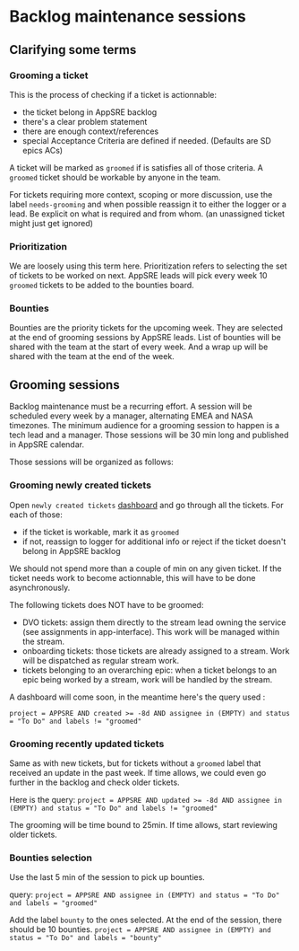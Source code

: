 # Backlog maintenance sessions

## Clarifying some terms

### Grooming a ticket
This is the process of checking if a ticket is actionnable:
  * the ticket belong in AppSRE backlog
  * there's a clear problem statement
  * there are enough context/references
  * special Acceptance Criteria are defined if needed. (Defaults are SD epics ACs)

A ticket will be marked as `groomed` if is satisfies all of those criteria.
A `groomed` ticket should be workable by anyone in the team.

For tickets requiring more context, scoping or more discussion, use the label `needs-grooming` and when possible reassign it to either the logger or a lead. Be explicit on what is required and from whom. (an unassigned ticket might just get ignored)

### Prioritization
We are loosely using this term here.
Prioritization refers to selecting the set of tickets to be worked on next.
AppSRE leads will pick every week 10 `groomed` tickets to be added to the bounties board.

### Bounties
Bounties are the priority tickets for the upcoming week. They are selected at the end of grooming sessions by AppSRE leads.
List of bounties will be shared with the team at the start of every week. And a wrap up will be shared with the team at the end of the week.

## Grooming sessions
Backlog maintenance must be a recurring effort. A session will be scheduled every week by a manager, alternating EMEA and NASA timezones. The minimum audience for a grooming session to happen is a tech lead and a manager.
Those sessions will be 30 min long and published in AppSRE calendar.

Those sessions will be organized as follows:

### Grooming newly created tickets
Open `newly created tickets` [dashboard](https://issues.redhat.com/secure/Dashboard.jspa?selectPageId=12345266) and go through all the tickets.
For each of those:
  * if the ticket is workable, mark it as `groomed`
  * if not, reassign to logger for additional info or reject if the ticket doesn't belong in AppSRE backlog

We should not spend more than a couple of min on any given ticket. If the ticket needs work to become actionnable, this will have to be done asynchronously.

The following tickets does NOT have to be groomed:
  * DVO tickets: assign them directly to the stream lead owning the service (see assignments in app-interface). This work will be managed within the stream.
  * onboarding tickets: those tickets are already assigned to a stream. Work will be dispatched as regular stream work.
  * tickets belonging to an overarching epic: when a ticket belongs to an epic being worked by a stream, work will be handled by the stream.

A dashboard will come soon, in the meantime here's the query used :

`project = APPSRE AND created >= -8d AND assignee in (EMPTY) and status = "To Do" and labels != "groomed"`

### Grooming recently updated tickets
Same as with new tickets, but for tickets without a `groomed` label that received an update in the past week.
If time allows, we could even go further in the backlog and check older tickets.

Here is the query:
`project = APPSRE AND updated >= -8d AND assignee in (EMPTY) and status = "To Do" and labels != "groomed"`



The grooming will be time bound to 25min. If time allows, start reviewing older tickets.

### Bounties selection
Use the last 5 min of the session to pick up bounties.

query: `project = APPSRE AND assignee in (EMPTY) and status = "To Do" and labels = "groomed"`

Add the label `bounty` to the ones selected. At the end of the session, there should be 10 bounties.
`project = APPSRE AND assignee in (EMPTY) and status = "To Do" and labels = "bounty"`

##
